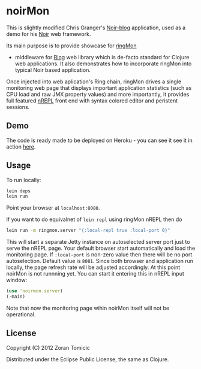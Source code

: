 # noirMon

This is slightly modified Chris Granger's
[Noir-blog](https://github.com/ibdknox/Noir-blog) application,
used as a demo for his
[Noir](https://github.com/ibdknox/noir) web framework.

Its main purpose is to provide showcase for
[ringMon](https://github.com/zoka/ringMon)
- middleware for
[Ring](https://github.com/mmcgrana/ring) web library which is de-facto standard
for Clojure web applications. It also demonstrates how to incorporate ringMon
into typical Noir based application.

Once injected into web aplication's Ring chain,
ringMon drives a single monitoring web page that displays important application
statistics (such as CPU load and raw JMX property values) and more importantly, it provides full
featured
[nREPL](https://github.com/clojure/tools.nrepl)
front end with syntax colored editor and peristent sessions.

## Demo

The code is ready made to be deployed on Heroku - you can see it see it in action
[here](http://noirmon.herokuapp.com/).

## Usage

To run locally:

```bash
lein deps
lein run
```
Point your browser at `localhost:8080`.

If you want to do equivalnet
of `lein repl` using ringMon nREPL then do

```bash
lein run -m ringmon.server "{:local-repl true :local-port 0}"
```
This will start a separate Jetty instance on autoselected server
port just to serve the nREPL page. Your default browser start automatically
and load the monitoring page. If `:local-port` is 
non-zero value then there will be no port autoselection. Default
value is `8081`.
Since both browser and application run locally, 
the page refresh rate will be adjusted accordingly. 
At this point noirMon is not runnning yet.
You can start it entering this in nREPL input window:

```clojure
(use 'noirmon.server)
(-main)
```
Note that now the monitoring page wihin noirMon itself will
not be operational.

## License

Copyright (C) 2012 Zoran Tomicic

Distributed under the Eclipse Public License, the same as Clojure.

